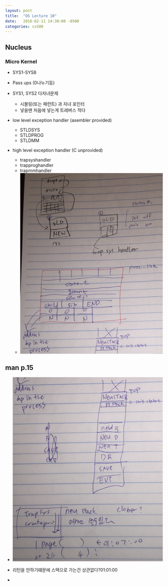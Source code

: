```yaml
---
layout: post
title:  "OS Lecture 10"
date:   2016-02-11 14:30:00 -0500
categories: cs580
---
```



## Nucleus
### Micro Kernel
* SYS1-SYS8
* Pass ups (0나누기등)

* SYS1, SYS2 다자녀문제
	* 시블링(또는 패런트) 과 자녀 포인터
	* 넣을땐 처음에 넣는게 트레버스 적다



* low level exception handler (asembler provided)
	* STLDSYS
	* STLDPROG
	* STLDMM
	
* high level exception handler (C unprovided)
	* trapsyshandler
	* trapproghandler
	* trapmmhandler
	* ![](/images/OSLEC10A.png)

	
## man p.15
* ![](/images/OSLEC10B.png)

* 리턴을 안하기떄문에 스택으로 가는건 상관없다?01:01:00
* 